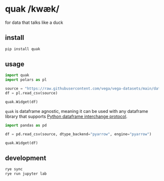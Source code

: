 # quak /kwæk/

for data that talks like a duck

## install

```sh
pip install quak
```

## usage

```python
import quak
import polars as pl

source = "https://raw.githubusercontent.com/vega/vega-datasets/main/data/airports.csv"
df = pl.read_csv(source)

quak.Widget(df)
```

`quak` is dataframe agnostic, meaning it can be used with any dataframe
library that supports [Python dataframe interchange
protocol](https://data-apis.org/dataframe-protocol/latest/purpose_and_scope.html).

```python
import pandas as pd

df = pd.read_csv(source, dtype_backend="pyarrow", engine="pyarrow")

quak.Widget(df)
```

## development

```sh
rye sync
rye run jupyter lab
```
